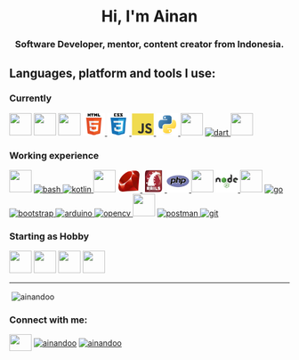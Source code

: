 <h1 align="center">Hi, I'm Ainan</h1>
<h3 align="center">Software Developer, mentor, content creator from Indonesia.</h3>


<h2 >Languages, platform and tools I use:</h2>
<h3 >Currently</h3>
<p>
<a> <img src="https://cdn.jsdelivr.net/gh/devicons/devicon@latest/icons/windows11/windows11-original.svg" width="40" height="40"/> </a>
<a> <img src="https://cdn.jsdelivr.net/gh/devicons/devicon@latest/icons/powershell/powershell-original.svg" width="40" height="40"/> </a>
<a><img src="https://cdn.jsdelivr.net/gh/devicons/devicon@latest/icons/vscode/vscode-original.svg" width="40" height="40"/></a>
<a href="https://www.w3.org/html/" target="_blank" rel="noreferrer"> <img src="https://raw.githubusercontent.com/devicons/devicon/master/icons/html5/html5-original-wordmark.svg" alt="html5" width="40" height="40" /> </a>  
<a href="https://www.w3schools.com/css/" target="_blank" rel="noreferrer"> <img src="https://raw.githubusercontent.com/devicons/devicon/master/icons/css3/css3-original-wordmark.svg" alt="css3" width="40" height="40" /> </a>
<a href="https://developer.mozilla.org/en-US/docs/Web/JavaScript" target="_blank" rel="noreferrer"> <img src="https://raw.githubusercontent.com/devicons/devicon/master/icons/javascript/javascript-original.svg" alt="javascript" width="40" height="40" /> </a> 
<a href="https://www.python.org" target="_blank" rel="noreferrer"> <img src="https://raw.githubusercontent.com/devicons/devicon/master/icons/python/python-original.svg" alt="python" width="40" height="40" /> </a>
<a> <img src="https://cdn.jsdelivr.net/gh/devicons/devicon@latest/icons/django/django-plain.svg" height="40" width="40"/> </a>     
<a href="https://dart.dev" target="_blank" rel="noreferrer"> <img src="https://www.vectorlogo.zone/logos/dartlang/dartlang-icon.svg" alt="dart" width="40" height="40" /> </a>
<a> <img src="https://cdn.jsdelivr.net/gh/devicons/devicon@latest/icons/flutter/flutter-original.svg" width="40" height="40"/> </a>

</p>

<h3>Working experience</h3>
<p>
<a><img src="https://cdn.jsdelivr.net/gh/devicons/devicon@latest/icons/linux/linux-original.svg" width="40" height="40" /></a>
<a href="https://www.gnu.org/software/bash/" target="_blank" rel="noreferrer"> <img src="https://cdn.jsdelivr.net/gh/devicons/devicon@latest/icons/bash/bash-original.svg" alt="bash" width="40" height="40" /> </a>
<a href="https://kotlinlang.org" target="_blank" rel="noreferrer"> <img src="https://www.vectorlogo.zone/logos/kotlinlang/kotlinlang-icon.svg" alt="kotlin" width="40" height="40" /> </a>
<a> <img src="https://cdn.jsdelivr.net/gh/devicons/devicon@latest/icons/android/android-plain.svg" height="40" width="40" /> </a>
<a href="https://www.ruby-lang.org/en/" target="_blank" rel="noreferrer"> <img src="https://raw.githubusercontent.com/devicons/devicon/master/icons/ruby/ruby-original.svg" alt="ruby" width="40" height="40" /> </a>
<a href="https://rubyonrails.org" target="_blank" rel="noreferrer"> <img src="https://raw.githubusercontent.com/devicons/devicon/master/icons/rails/rails-original-wordmark.svg" alt="rails" width="40" height="40" /> </a>
<a href="https://www.php.net" target="_blank" rel="noreferrer"> <img src="https://raw.githubusercontent.com/devicons/devicon/master/icons/php/php-original.svg" alt="php" width="40" height="40" /> </a>
<a> <img src="https://cdn.jsdelivr.net/gh/devicons/devicon@latest/icons/laravel/laravel-original.svg" height="40" width="40" /> </a>
<a href="https://nodejs.org" target="_blank" rel="noreferrer"> <img src="https://raw.githubusercontent.com/devicons/devicon/master/icons/nodejs/nodejs-original-wordmark.svg" alt="nodejs" width="40" height="40" /> </a>
<a> <img src="https://cdn.jsdelivr.net/gh/devicons/devicon@latest/icons/bun/bun-original.svg" height="40" width="40" /> </a>
<a href="https://golang.org" target="_blank" rel="noreferrer"> <img src="https://cdn.jsdelivr.net/gh/devicons/devicon@latest/icons/go/go-original-wordmark.svg" alt="go" width="40" height="40" /> </a>
<a href="https://getbootstrap.com" target="_blank" rel="noreferrer"> <img src="https://cdn.jsdelivr.net/gh/devicons/devicon@latest/icons/bootstrap/bootstrap-original.svg" alt="bootstrap" width="40" height="40" /> </a>
<a href="https://www.arduino.cc/" target="_blank" rel="noreferrer"> <img src="https://cdn.worldvectorlogo.com/logos/arduino-1.svg" alt="arduino" width="40" height="40" /> </a>
<a href="https://opencv.org/" target="_blank" rel="noreferrer"> <img src="https://www.vectorlogo.zone/logos/opencv/opencv-icon.svg" alt="opencv" width="40" height="40" /> </a>
<a> <img src="https://cdn.jsdelivr.net/gh/devicons/devicon@latest/icons/godot/godot-original.svg" height="40" width="40" /> </a>
<a href="https://postman.com" target="_blank" rel="noreferrer"> <img src="https://www.vectorlogo.zone/logos/getpostman/getpostman-icon.svg" alt="postman" width="40" height="40" /> </a>
<a href="https://git-scm.com/" target="_blank" rel="noreferrer"> <img src="https://www.vectorlogo.zone/logos/git-scm/git-scm-icon.svg" alt="git" width="40" height="40" /> </a>
</p>

<h3>Starting as Hobby</h3>

<a> <img src="https://cdn.jsdelivr.net/gh/devicons/devicon@latest/icons/djangorest/djangorest-line.svg" width="40" height="40" /> </a>
<a> <img src="https://cdn.jsdelivr.net/gh/devicons/devicon@latest/icons/c/c-original.svg" width="40" height="40"/> </a>
<a> <img src="https://cdn.jsdelivr.net/gh/devicons/devicon@latest/icons/csharp/csharp-original.svg" height="40" width="40" /> </a>
<a> <img src="https://cdn.jsdelivr.net/gh/devicons/devicon@latest/icons/dotnetcore/dotnetcore-original.svg" height="40" width="40" /> </a>      
<hr>

<p>&nbsp;<img align="center" src="https://github-readme-stats.vercel.app/api?username=ainandoo&show_icons=true&locale=en" alt="ainandoo" /> </p>

<h3>Connect with me:</h3>
<p> 
  <a href="https://x.com/ainandoo" target="blank"> <img align="center" src="https://cdn.jsdelivr.net/gh/devicons/devicon@latest/icons/twitter/twitter-original.svg" height="30" width="40" /></a>
  <a href="https://instagram.com/ainandoo" target="blank"><img align="center" src="https://raw.githubusercontent.com/rahuldkjain/github-profile-readme-generator/master/src/images/icons/Social/instagram.svg" alt="ainandoo" height="30" width="40" /></a>
  <a href="https://www.youtube.com/@ainandoo" target="blank"><img align="center" src="https://raw.githubusercontent.com/rahuldkjain/github-profile-readme-generator/master/src/images/icons/Social/youtube.svg" alt="ainandoo" height="30" width="40" /></a>
</p>
